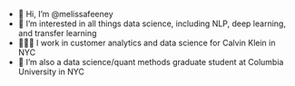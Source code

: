 - 👋 Hi, I’m @melissafeeney
- 👀 I’m interested in all things data science, including NLP, deep learning, and transfer learning
- 👩🏻‍💻 I work in customer analytics and data science for Calvin Klein in NYC
- 🌱 I’m also a data science/quant methods graduate student at Columbia University in NYC

<!---
melissafeeney/melissafeeney is a ✨ special ✨ repository because its `README.md` (this file) appears on your GitHub profile.
You can click the Preview link to take a look at your changes.
--->
